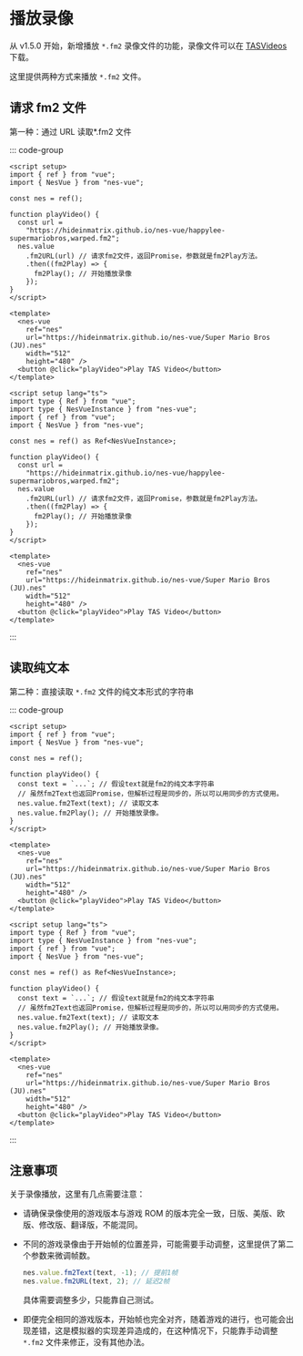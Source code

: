 # 播放录像

从 v1.5.0 开始，新增播放 `*.fm2` 录像文件的功能，录像文件可以在 [TASVideos](https://tasvideos.org/) 下载。

这里提供两种方式来播放 `*.fm2` 文件。

## 请求 fm2 文件

第一种：通过 URL 读取\*.fm2 文件

::: code-group

```vue [vue-js]
<script setup>
import { ref } from "vue";
import { NesVue } from "nes-vue";

const nes = ref();

function playVideo() {
  const url =
    "https://hideinmatrix.github.io/nes-vue/happylee-supermariobros,warped.fm2";
  nes.value
    .fm2URL(url) // 请求fm2文件，返回Promise，参数就是fm2Play方法。
    .then((fm2Play) => {
      fm2Play(); // 开始播放录像
    });
}
</script>

<template>
  <nes-vue
    ref="nes"
    url="https://hideinmatrix.github.io/nes-vue/Super Mario Bros (JU).nes"
    width="512"
    height="480" />
  <button @click="playVideo">Play TAS Video</button>
</template>
```

```vue [vue-ts]
<script setup lang="ts">
import type { Ref } from "vue";
import type { NesVueInstance } from "nes-vue";
import { ref } from "vue";
import { NesVue } from "nes-vue";

const nes = ref() as Ref<NesVueInstance>;

function playVideo() {
  const url =
    "https://hideinmatrix.github.io/nes-vue/happylee-supermariobros,warped.fm2";
  nes.value
    .fm2URL(url) // 请求fm2文件，返回Promise，参数就是fm2Play方法。
    .then((fm2Play) => {
      fm2Play(); // 开始播放录像
    });
}
</script>

<template>
  <nes-vue
    ref="nes"
    url="https://hideinmatrix.github.io/nes-vue/Super Mario Bros (JU).nes"
    width="512"
    height="480" />
  <button @click="playVideo">Play TAS Video</button>
</template>
```

:::

## 读取纯文本

第二种：直接读取 `*.fm2` 文件的纯文本形式的字符串

::: code-group

```vue [vue-js]
<script setup>
import { ref } from "vue";
import { NesVue } from "nes-vue";

const nes = ref();

function playVideo() {
  const text = `...`; // 假设text就是fm2的纯文本字符串
  // 虽然fm2Text也返回Promise，但解析过程是同步的，所以可以用同步的方式使用。
  nes.value.fm2Text(text); // 读取文本
  nes.value.fm2Play(); // 开始播放录像。
}
</script>

<template>
  <nes-vue
    ref="nes"
    url="https://hideinmatrix.github.io/nes-vue/Super Mario Bros (JU).nes"
    width="512"
    height="480" />
  <button @click="playVideo">Play TAS Video</button>
</template>
```

```vue [vue-ts]
<script setup lang="ts">
import type { Ref } from "vue";
import type { NesVueInstance } from "nes-vue";
import { ref } from "vue";
import { NesVue } from "nes-vue";

const nes = ref() as Ref<NesVueInstance>;

function playVideo() {
  const text = `...`; // 假设text就是fm2的纯文本字符串
  // 虽然fm2Text也返回Promise，但解析过程是同步的，所以可以用同步的方式使用。
  nes.value.fm2Text(text); // 读取文本
  nes.value.fm2Play(); // 开始播放录像。
}
</script>

<template>
  <nes-vue
    ref="nes"
    url="https://hideinmatrix.github.io/nes-vue/Super Mario Bros (JU).nes"
    width="512"
    height="480" />
  <button @click="playVideo">Play TAS Video</button>
</template>
```

:::

## 注意事项

关于录像播放，这里有几点需要注意：

- 请确保录像使用的游戏版本与游戏 ROM 的版本完全一致，日版、美版、欧版、修改版、翻译版，不能混同。

- 不同的游戏录像由于开始帧的位置差异，可能需要手动调整，这里提供了第二个参数来微调帧数。

  ```ts
  nes.value.fm2Text(text, -1); // 提前1帧
  nes.value.fm2URL(text, 2); // 延迟2帧
  ```

  具体需要调整多少，只能靠自己测试。

- 即便完全相同的游戏版本，开始帧也完全对齐，随着游戏的进行，也可能会出现差错，这是模拟器的实现差异造成的，在这种情况下，只能靠手动调整 `*.fm2` 文件来修正，没有其他办法。
